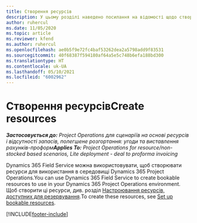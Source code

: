 ```yaml
---
title: Створення ресурсів
description: У цьому розділі наведено посилання на відомості щодо створення доступних для резервування ресурсів.
author: ruhercul
ms.date: 11/05/2020
ms.topic: article
ms.reviewer: kfend
ms.author: ruhercul
ms.openlocfilehash: ae0b5f9e72fc4baf53262dea2a5798add9f83531
ms.sourcegitcommit: 40f68387f594180af64a5e5c748b6efa188bd300
ms.translationtype: HT
ms.contentlocale: uk-UA
ms.lasthandoff: 05/10/2021
ms.locfileid: "6002962"
---
```

# <a name="create-resources"></a><span data-ttu-id="c7d27-103">Створення ресурсів</span><span class="sxs-lookup"><span data-stu-id="c7d27-103">Create resources</span></span>

<span data-ttu-id="c7d27-104">_**Застосовується до:** Project Operations для сценаріїв на основі ресурсів і відсутності запасів, полегшене розгортання: угоди та виставлення рахунків-проформ_</span><span class="sxs-lookup"><span data-stu-id="c7d27-104">_**Applies To:** Project Operations for resource/non-stocked based scenarios, Lite deployment - deal to proforma invoicing_</span></span>

<span data-ttu-id="c7d27-105">Dynamics 365 Field Service можна використовувати, щоб створювати ресурси для використання в середовищі Dynamics 365 Project Operations.</span><span class="sxs-lookup"><span data-stu-id="c7d27-105">You can use Dynamics 365 Field Service to create bookable resources to use in your Dynamics 365 Project Operations environment.</span></span> <span data-ttu-id="c7d27-106">Щоб створити ці ресурси, див. розділ [Настроювання ресурсів, доступних для резервування](/dynamics365/field-service/set-up-bookable-resources).</span><span class="sxs-lookup"><span data-stu-id="c7d27-106">To create these resources, see [Set up bookable resources](/dynamics365/field-service/set-up-bookable-resources).</span></span>


[!INCLUDE[footer-include](../includes/footer-banner.md)]